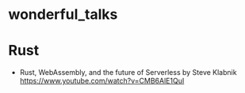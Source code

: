 # wonderful_talks

# Rust

- Rust, WebAssembly, and the future of Serverless by Steve Klabnik
https://www.youtube.com/watch?v=CMB6AlE1QuI

